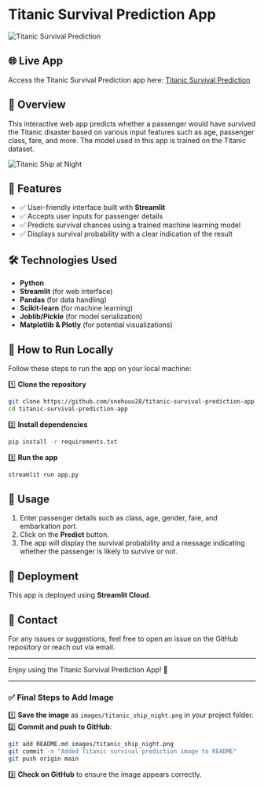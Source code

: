 # Titanic Survival Prediction App

![Titanic Survival Prediction](images/titanic_survival.png)

## 🌐 Live App
Access the Titanic Survival Prediction app here: [Titanic Survival Prediction](https://titanic-survival-prediction-app1.streamlit.app/)

## 📌 Overview
This interactive web app predicts whether a passenger would have survived the Titanic disaster based on various input features such as age, passenger class, fare, and more. The model used in this app is trained on the Titanic dataset.

![Titanic Ship at Night](images/titanic_ship_night.png)

## 🚀 Features
- ✅ User-friendly interface built with **Streamlit**
- ✅ Accepts user inputs for passenger details
- ✅ Predicts survival chances using a trained machine learning model
- ✅ Displays survival probability with a clear indication of the result

## 🛠 Technologies Used
- **Python**
- **Streamlit** (for web interface)
- **Pandas** (for data handling)
- **Scikit-learn** (for machine learning)
- **Joblib/Pickle** (for model serialization)
- **Matplotlib & Plotly** (for potential visualizations)

## 🔧 How to Run Locally
Follow these steps to run the app on your local machine:

1️⃣ **Clone the repository**  
   ```sh
   git clone https://github.com/snehuuu28/titanic-survival-prediction-app.git
   cd titanic-survival-prediction-app
   ```

2️⃣ **Install dependencies**  
   ```sh
   pip install -r requirements.txt
   ```

3️⃣ **Run the app**  
   ```sh
   streamlit run app.py
   ```

## 📜 Usage
1. Enter passenger details such as class, age, gender, fare, and embarkation port.
2. Click on the **Predict** button.
3. The app will display the survival probability and a message indicating whether the passenger is likely to survive or not.

## 🔗 Deployment
This app is deployed using **Streamlit Cloud**.

## 📩 Contact
For any issues or suggestions, feel free to open an issue on the GitHub repository or reach out via email.

---

Enjoy using the Titanic Survival Prediction App! 🚢

---

### ✅ Final Steps to Add Image
1️⃣ **Save the image** as `images/titanic_ship_night.png` in your project folder.  
2️⃣ **Commit and push to GitHub**:
   ```sh
   git add README.md images/titanic_ship_night.png
   git commit -m "Added Titanic survival prediction image to README"
   git push origin main
   ```
3️⃣ **Check on GitHub** to ensure the image appears correctly.

